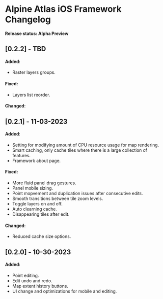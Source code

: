 # Alpine Atlas iOS Framework Changelog

#### Release status: Alpha Preview

## [0.2.2] - TBD

#### Added:
- Raster layers groups.

#### Fixed:
- Layers list reorder.

#### Changed:


## [0.2.1] - 11-03-2023

#### Added:
- Setting for modifying amount of CPU resource usage for map rendering.
- Smart caching, only cache tiles where there is a large collection of features.
- Framework about page.

#### Fixed:
- More fluid panel drag gestures.
- Panel mobile sizing.
- Point mopvement and duplication issues after consecutive edits.
- Smooth transitions between tile zoom levels.
- Toggle layers on and off.
- Auto clearning cache.
- Disappearing tiles after edit.

#### Changed:
- Reduced cache size options.


## [0.2.0] - 10-30-2023

#### Added:
- Point editing.
- Edit undo and redo.
- Map extent history buttons.
- UI change and optimizations for mobile and editing.







